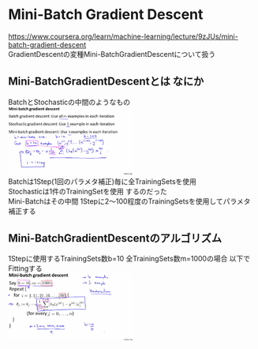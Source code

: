 # Mini-Batch Gradient Descent
https://www.coursera.org/learn/machine-learning/lecture/9zJUs/mini-batch-gradient-descent  
GradientDescentの変種Mini-BatchGradientDescentについて扱う  

## Mini-BatchGradientDescentとは なにか
BatchとStochasticの中間のようなもの  
<img src="../../img/10_03_mini-batch_gradient_descent.png" width=50% >  
Batchは1Step(1回のパラメタ補正)毎に全TrainingSetsを使用  
Stochasticは1件のTrainingSetを使用  するのだった  
Mini-Batchはその中間 1Stepに2～100程度のTrainingSetsを使用してパラメタ補正する  

## Mini-BatchGradientDescentのアルゴリズム
1Stepに使用するTrainingSets数b=10 全TrainingSets数m=1000の場合 以下でFittingする  
<img src="../../img/10_03_mini-batch_gradient_descent_algorithm.png" width=50% >  
